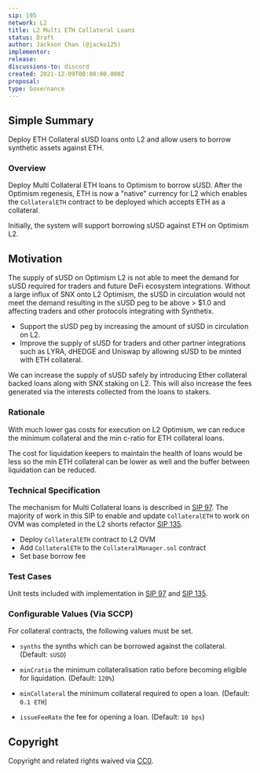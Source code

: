 ```yaml
---
sip: 195
network: L2
title: L2 Multi ETH Collateral Loans 
status: Draft
author: Jackson Chan (@jacko125)
implementor:
release:
discussions-to: discord
created: 2021-12-09T00:00:00.000Z
proposal:
type: Governance
---
```


## Simple Summary

Deploy ETH Collateral sUSD loans onto L2 and allow users to borrow synthetic assets against ETH.

### Overview

Deploy Multi Collateral ETH loans to Optimism to borrow sUSD. After the Optimism regenesis, ETH is now a "native" currency for L2 which enables the `CollateralETH` contract to be deployed which accepts ETH as a collateral.

Initially, the system will support borrowing sUSD against ETH on Optimism L2.

## Motivation

The supply of sUSD on Optimism L2 is not able to meet the demand for sUSD required for traders and future DeFi ecosystem integrations. Without a large influx of SNX onto L2 Optimism, the sUSD in circulation would not meet the demand resulting in the sUSD peg to be above > $1.0 and affecting traders and other protocols integrating with Synthetix. 

- Support the sUSD peg by increasing the amount of sUSD in circulation on L2.
- Improve the supply of sUSD for traders and other partner integrations such as LYRA, dHEDGE and Uniswap by allowing sUSD to be minted with ETH collateral.

We can increase the supply of sUSD safely by introducing Ether collateral backed loans along with SNX staking on L2. This will also increase the fees generated via the interests collected from the loans to stakers.

### Rationale

With much lower gas costs for execution on L2 Optimism, we can reduce the minimum collateral and the min c-ratio for ETH collateral loans.

The cost for liquidation keepers to maintain the health of loans would be less so the min ETH collateral can be lower as well and the buffer between liquidation can be reduced.

### Technical Specification

The mechanism for Multi Collateral loans is described in [SIP 97](https://sips.synthetix.io/sips/sip-97). The majority of work in this SIP to enable and update `CollateralETH` to work on OVM was completed in the L2 shorts refactor [SIP 135](https://sips.synthetix.io/sips/sip-135).

- Deploy `CollateralETH` contract to L2 OVM
- Add `CollateralETH` to the `CollateralManager.sol` contract
- Set base borrow fee 
### Test Cases

Unit tests included with implementation in [SIP 97](https://sips.synthetix.io/sips/sip-97) and [SIP 135](https://sips.synthetix.io/sips/sip-135).

### Configurable Values (Via SCCP)

For collateral contracts, the following values must be set.

- `synths` the synths which can be borrowed against the collateral. (Default: `sUSD`)

- `minCratio` the minimum collateralisation ratio before becoming eligible for liquidation. (Default: `120%`)

- `minCollateral` the minimum collateral required to open a loan. (Default: `0.1 ETH`)

- `issueFeeRate` the fee for opening a loan. (Default: `10 bps`)

## Copyright

Copyright and related rights waived via [CC0](https://creativecommons.org/publicdomain/zero/1.0/).


